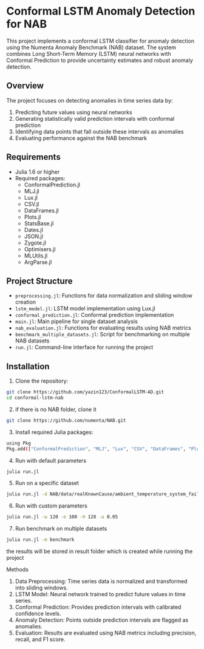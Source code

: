 # Conformal LSTM Anomaly Detection for NAB

This project implements a conformal LSTM classifier for anomaly detection using the Numenta Anomaly Benchmark (NAB) dataset. The system combines Long Short-Term Memory (LSTM) neural networks with Conformal Prediction to provide uncertainty estimates and robust anomaly detection.

## Overview

The project focuses on detecting anomalies in time series data by:
1. Predicting future values using neural networks
2. Generating statistically valid prediction intervals with conformal prediction
3. Identifying data points that fall outside these intervals as anomalies
4. Evaluating performance against the NAB benchmark

## Requirements

- Julia 1.6 or higher
- Required packages:
  - ConformalPrediction.jl
  - MLJ.jl
  - Lux.jl
  - CSV.jl
  - DataFrames.jl
  - Plots.jl
  - StatsBase.jl
  - Dates.jl
  - JSON.jl
  - Zygote.jl
  - Optimisers.jl
  - MLUtils.jl
  - ArgParse.jl

## Project Structure

- `preprocessing.jl`: Functions for data normalization and sliding window creation
- `lstm_model.jl`: LSTM model implementation using Lux.jl
- `conformal_prediction.jl`: Conformal prediction implementation
- `main.jl`: Main pipeline for single dataset analysis
- `nab_evaluation.jl`: Functions for evaluating results using NAB metrics
- `benchmark_multiple_datasets.jl`: Script for benchmarking on multiple NAB datasets
- `run.jl`: Command-line interface for running the project

## Installation

1. Clone the repository:
```bash
git clone https://github.com/yazin123/ConformalLSTM-AD.git
cd conformal-lstm-nab

```

2. if there is no NAB folder, clone it
```bash
git clone https://github.com/numenta/NAB.git
```

3. Install required Julia packages:
```bash
using Pkg
Pkg.add(["ConformalPrediction", "MLJ", "Lux", "CSV", "DataFrames", "Plots", "StatsBase", "Dates", "JSON", "Zygote", "Optimisers", "MLUtils", "ArgParse"])
```

4. Run with default parameters
```bash
julia run.jl
```

5. Run on a specific dataset
```bash
julia run.jl -d NAB/data/realKnownCause/ambient_temperature_system_failure.csv
```

6. Run with custom parameters
```bash
julia run.jl -w 120 -e 100 -H 128 -a 0.05
```

7. Run benchmark on multiple datasets
```bash
julia run.jl -m benchmark
```

the results will be stored in result folder which is created while running the project

Methods

1. Data Preprocessing: Time series data is normalized and transformed into sliding windows.
2. LSTM Model: Neural network trained to predict future values in time series.
3. Conformal Prediction: Provides prediction intervals with calibrated confidence levels.
4. Anomaly Detection: Points outside prediction intervals are flagged as anomalies.
5. Evaluation: Results are evaluated using NAB metrics including precision, recall, and F1 score.


